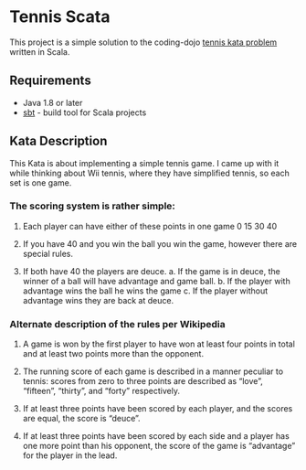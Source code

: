 # Tennis Scata

This project is a simple solution to the coding-dojo [tennis kata problem](https://codingdojo.org/kata/Tennis/) written in Scala.

## Requirements

- Java 1.8 or later
- [sbt](https://www.scala-sbt.org/1.x/docs/) - build tool for Scala projects

## Kata Description

This Kata is about implementing a simple tennis game. I came up with it while thinking about Wii tennis, where they have simplified tennis, so each set is one game.

### The scoring system is rather simple:

1. Each player can have either of these points in one game 0 15 30 40

2. If you have 40 and you win the ball you win the game, however there are special rules.

3. If both have 40 the players are deuce. a. If the game is in deuce, the winner of a ball will have advantage and game ball. b. If the player with advantage wins the ball he wins the game c. If the player without advantage wins they are back at deuce.

### Alternate description of the rules per Wikipedia

1. A game is won by the first player to have won at least four points in total and at least two points more than the opponent.

2. The running score of each game is described in a manner peculiar to tennis: scores from zero to three points are described as “love”, “fifteen”, “thirty”, and “forty” respectively.

3. If at least three points have been scored by each player, and the scores are equal, the score is “deuce”.

4. If at least three points have been scored by each side and a player has one more point than his opponent, the score of the game is “advantage” for the player in the lead.
